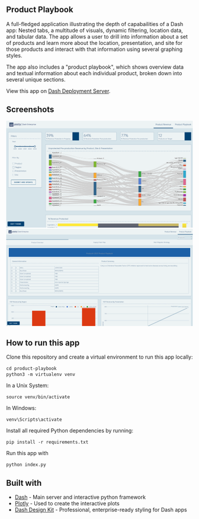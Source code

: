 ## Product Playbook
A full-fledged application illustrating the depth of capabailities of a Dash app: Nested tabs, a multitude of visuals, dynamic filtering, location data, and tabular data. The app allows a user to drill into information about a set of products and learn more about the location, presentation, and site for those products and interact with that information using several graphing styles.

The app also includes a "product playbook", which shows overview data and textual information about each individual product, broken down into several unique sections.

View this app on [Dash Deployment Server](https://dash-demo.plotly.host/product-playbook/).

## Screenshots
![demo](assets/1.png)
![demo](assets/2.png)

## How to run this app
Clone this repository and create a virtual environment to run this app locally:

```
cd product-playbook
python3 -m virtualenv venv
```
In a Unix System:
```
source venv/bin/activate
```

In Windows: 

```
venv\Scripts\activate
```

Install all required Python dependencies by running:
```
pip install -r requirements.txt
```

Run this app with

```
python index.py
```

## Built with
- [Dash](https://dash.plot.ly/) - Main server and interactive python framework
- [Plotly](https://plot.ly/python/) - Used to create the interactive plots
- [Dash Design Kit](https://dash-design-kit.plot.ly/) - Professional, enterprise-ready styling for Dash apps 

